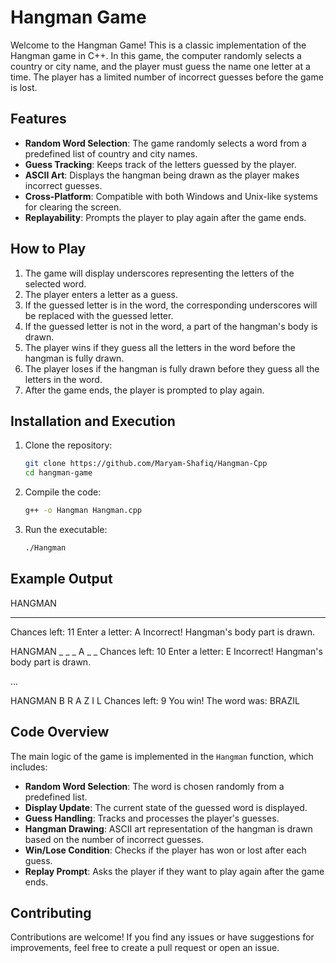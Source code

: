 # Hangman Game

Welcome to the Hangman Game! This is a classic implementation of the Hangman game in C++. In this game, the computer randomly selects a country or city name, and the player must guess the name one letter at a time. The player has a limited number of incorrect guesses before the game is lost.

## Features

- **Random Word Selection**: The game randomly selects a word from a predefined list of country and city names.
- **Guess Tracking**: Keeps track of the letters guessed by the player.
- **ASCII Art**: Displays the hangman being drawn as the player makes incorrect guesses.
- **Cross-Platform**: Compatible with both Windows and Unix-like systems for clearing the screen.
- **Replayability**: Prompts the player to play again after the game ends.

## How to Play

1. The game will display underscores representing the letters of the selected word.
2. The player enters a letter as a guess.
3. If the guessed letter is in the word, the corresponding underscores will be replaced with the guessed letter.
4. If the guessed letter is not in the word, a part of the hangman's body is drawn.
5. The player wins if they guess all the letters in the word before the hangman is fully drawn.
6. The player loses if the hangman is fully drawn before they guess all the letters in the word.
7. After the game ends, the player is prompted to play again.

## Installation and Execution

1. Clone the repository:
    ```bash
    git clone https://github.com/Maryam-Shafiq/Hangman-Cpp
    cd hangman-game
    ```

2. Compile the code:
    ```bash
    g++ -o Hangman Hangman.cpp
    ```

3. Run the executable:
    ```bash
    ./Hangman
    ```

## Example Output

HANGMAN
_ _ _ _ _ _
Chances left: 11
Enter a letter: A
Incorrect! Hangman's body part is drawn.

HANGMAN
_ _ _ A _ _
Chances left: 10
Enter a letter: E
Incorrect! Hangman's body part is drawn.

...

HANGMAN
B R A Z I L
Chances left: 9
You win! The word was: BRAZIL


## Code Overview

The main logic of the game is implemented in the `Hangman` function, which includes:

- **Random Word Selection**: The word is chosen randomly from a predefined list.
- **Display Update**: The current state of the guessed word is displayed.
- **Guess Handling**: Tracks and processes the player's guesses.
- **Hangman Drawing**: ASCII art representation of the hangman is drawn based on the number of incorrect guesses.
- **Win/Lose Condition**: Checks if the player has won or lost after each guess.
- **Replay Prompt**: Asks the player if they want to play again after the game ends.

## Contributing

Contributions are welcome! If you find any issues or have suggestions for improvements, feel free to create a pull request or open an issue.

